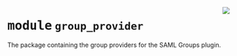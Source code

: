 <!-- markdownlint-disable -->

<a href="../flask_multipass_saml_groups/group_provider/__init__.py#L0"><img align="right" style="float:right;" src="https://img.shields.io/badge/-source-cccccc?style=flat-square"></a>

# <kbd>module</kbd> `group_provider`
The package containing the group providers for the SAML Groups plugin. 



